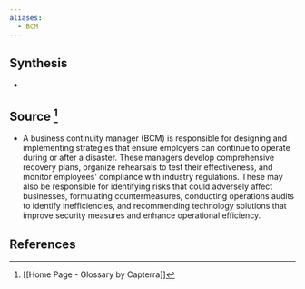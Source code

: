 ```yaml
---
aliases:
  - BCM
---
```

## Synthesis
- 
## Source [^1]
- A business continuity manager (BCM) is responsible for designing and implementing strategies that ensure employers can continue to operate during or after a disaster. These managers develop comprehensive recovery plans, organize rehearsals to test their effectiveness, and monitor employees' compliance with industry regulations. These may also be responsible for identifying risks that could adversely affect businesses, formulating countermeasures, conducting operations audits to identify inefficiencies, and recommending technology solutions that improve security measures and enhance operational efficiency.
## References

[^1]: [[Home Page - Glossary by Capterra]]